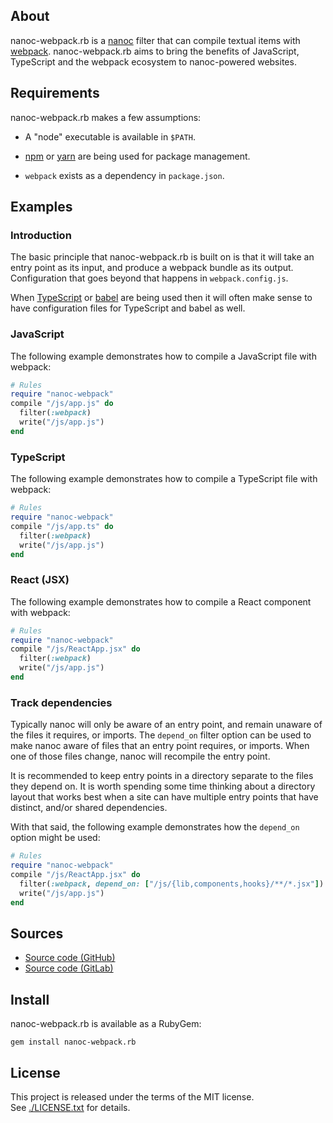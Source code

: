 ## About

nanoc-webpack.rb is a [nanoc](https://github.com/nanoc/nanoc#readme) filter
that can compile textual items with [webpack](https://webpack.js.org/).
nanoc-webpack.rb aims to bring the benefits of JavaScript, TypeScript and
the webpack ecosystem to nanoc-powered websites.

## Requirements

nanoc-webpack.rb makes a few assumptions:

* A "node" executable is available in `$PATH`.

* [npm](https://www.npmjs.com) or [yarn](https://yarnpkg.com/) are being used
  for package management.

* `webpack` exists as a dependency in `package.json`.

## Examples

### Introduction

The basic principle that nanoc-webpack.rb is built on is that it will take an
entry point as its input, and produce a webpack bundle as its output. Configuration
that goes beyond that happens in `webpack.config.js`.

When [TypeScript](https://www.typescriptlang.org/) or [babel](https://babeljs.io/)
are being used then it will often make sense to have configuration files for TypeScript
and babel as well.

### JavaScript

The following example demonstrates how to compile a JavaScript file with webpack:

```ruby
# Rules
require "nanoc-webpack"
compile "/js/app.js" do
  filter(:webpack)
  write("/js/app.js")
end
```

### TypeScript

The following example demonstrates how to compile a TypeScript file with webpack:

``` ruby
# Rules
require "nanoc-webpack"
compile "/js/app.ts" do
  filter(:webpack)
  write("/js/app.js")
end
```

### React (JSX)

The following example demonstrates how to compile a React component with webpack:

```ruby
# Rules
require "nanoc-webpack"
compile "/js/ReactApp.jsx" do
  filter(:webpack)
  write("/js/app.js")
end
```

### Track dependencies

Typically nanoc will only be aware of an entry point, and remain unaware of the
files it requires, or imports. The `depend_on` filter option can be used to make
nanoc aware of files that an entry point requires, or imports. When one of those
files change, nanoc will recompile the entry point.

It is recommended to keep entry points in a directory separate to the files they depend
on. It is worth spending some time thinking about a directory layout that works best
when a site can have multiple entry points that have distinct, and/or shared dependencies.

With that said, the following example demonstrates how the `depend_on` option might be used:

```ruby
# Rules
require "nanoc-webpack"
compile "/js/ReactApp.jsx" do
  filter(:webpack, depend_on: ["/js/{lib,components,hooks}/**/*.jsx"])
  write("/js/app.js")
end
```

## Sources

* [Source code (GitHub)](https://github.com/0x1eef/nanoc-webpack.rb)
* [Source code (GitLab)](https://gitlab.com/0x1eef/nanoc-webpack.rb)

## Install

nanoc-webpack.rb is available as a RubyGem:

    gem install nanoc-webpack.rb

## License

This project is released under the terms of the MIT license. <br>
See [./LICENSE.txt](./LICENSE.txt) for details.
